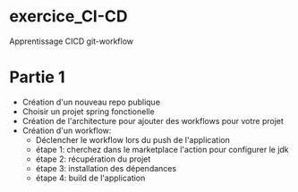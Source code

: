 # exercice_CI-CD
Apprentissage CICD git-workflow

# Partie 1

- Création d'un nouveau repo publique
- Choisir un projet spring fonctionelle
- Création de l'architecture pour ajouter des workflows pour votre projet
- Création d'un workflow:
    - Déclencher le workflow lors du push de l'application
    - étape 1: cherchez dans le marketplace l'action pour configurer le jdk
    - étape 2: récupération du projet
    - étape 3: installation des dépendances
    - étape 4: build de l'application
